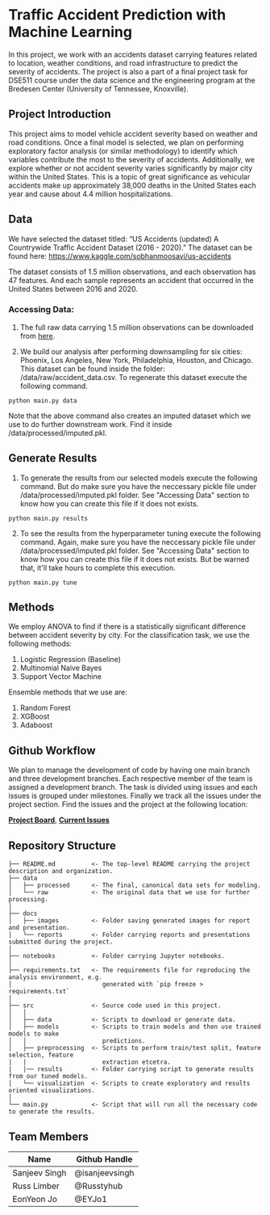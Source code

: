 # Traffic Accident Prediction with Machine Learning

In this project, we work with an accidents dataset carrying features related to location, weather conditions, and road infrastructure to predict the severity of accidents. The project is also a part of a
final project task for DSE511 course under the data science and 
the engineering program at the Bredesen Center (University of Tennessee, Knoxville).

## Project Introduction

This project aims to model vehicle accident severity based on weather and road conditions. Once a final model is selected, we plan on performing exploratory factor analysis (or similar methodology) to identify which variables contribute the most to the severity of accidents. Additionally, we explore whether or not accident severity varies significantly by major city within the United States. This is a topic of great significance as vehicular accidents make up approximately 38,000 deaths in the United States each year and cause about 4.4 million hospitalizations.

## Data

We have selected the dataset titled: “US Accidents (updated) A Countrywide Traffic Accident Dataset (2016 - 2020).” The dataset can be found here: https://www.kaggle.com/sobhanmoosavi/us-accidents

The dataset consists of 1.5 million observations, and each observation has 47 features. And each sample represents an accident that occurred in the United States between 2016 and 2020.

### Accessing Data:
1. The full raw data carrying 1.5 million observations can be downloaded from [here](https://www.dropbox.com/s/mdw2asjrh8bm038/US_Accidents_Dec20_updated.csv?dl=1).

2. We build our analysis after performing downsampling for six cities: Phoenix, Los Angeles, New York, Philadelphia, Houston, and Chicago. This dataset can be found inside the folder: /data/raw/accident_data.csv. To regenerate this dataset execute the following command.

```
python main.py data
```

Note that the above command also creates an imputed dataset which we use to do further downstream work. Find it inside /data/processed/imputed.pkl. 

## Generate Results

1. To generate the results from our selected models execute the following command. But do make sure you have the neccessary pickle file under /data/processed/imputed.pkl folder. See "Accessing Data" section to know how you can create this file if it does not exists.

```
python main.py results
```

2. To see the results from the hyperparameter tuning execute the following command. Again, make sure you have the neccessary pickle file under /data/processed/imputed.pkl folder. See "Accessing Data" section to know how you can create this file if it does not exists. But be warned that, it'll take hours to complete this execution.

```
python main.py tune
```

## Methods

We employ ANOVA to find if there is a statistically significant difference between accident severity by city. For the classification task, we use the following methods:

1. Logistic Regression (Baseline)
2. Multinomial Naive Bayes
3. Support Vector Machine

Ensemble methods that we use are:

1. Random Forest
2. XGBoost
3. Adaboost

## Github Workflow

We plan to manage the development of code by having one main branch and three development branches. Each respective member of the team is assigned a development branch. The task is divided using issues and each issues is grouped under milestones. Finally we track all the issues under the project section. Find the issues and the project at the following location:

**[Project Board](https://github.com/DSE511-Project3-Team/DSE511-Project-3-Code-Repo/projects)**, 
**[Current Issues](https://github.com/DSE511-Project3-Team/DSE511-Project-3-Code-Repo/issues)**

## Repository Structure

    ├── README.md          <- The top-level README carrying the project description and organization.
    ├── data
    │   ├── processed      <- The final, canonical data sets for modeling.
    │   └── raw            <- The original data that we use for further processing.
    │
    ├── docs
    │   ├── images         <- Folder saving generated images for report and presentation.
    │   └── reports        <- Folder carrying reports and presentations submitted during the project.
    │
    ├── notebooks          <- Folder carrying Jupyter notebooks.
    │
    ├── requirements.txt   <- The requirements file for reproducing the analysis environment, e.g.
    │                         generated with `pip freeze > requirements.txt`
    │
    ├── src                <- Source code used in this project.
    │   │
    │   ├── data           <- Scripts to download or generate data.
    │   ├── models         <- Scripts to train models and then use trained models to make
    │   │                     predictions.
    │   ├── preprocessing  <- Scripts to perform train/test split, feature selection, feature 
    |   |                     extraction etcetra.
    |   |── results        <- Folder carrying script to generate results from our tuned models.    
    │   └── visualization  <- Scripts to create exploratory and results oriented visualizations.
    │
    └── main.py            <- Script that will run all the necessary code to generate the results.
    

## Team Members
|Name     |  Github Handle   | 
|---------|-----------------|
|Sanjeev Singh|@isanjeevsingh|
|Russ Limber   |@Russtyhub    |
|EonYeon Jo    |@EYJo1        |
